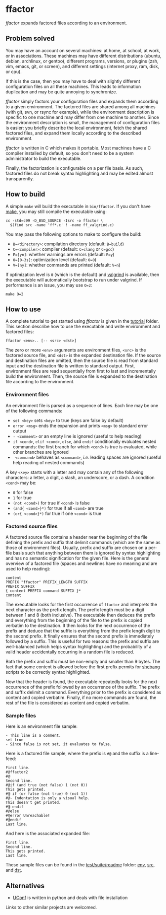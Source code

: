ffactor
=======

*ffactor* expands factored files according to an environment.


Problem solved
--------------

You may have an account on several machines: at home, at school, at
work, or in associations. These machines may have different
distributions (ubuntu, debian, archlinux, or gentoo), different
programs, versions, or plugins (zsh, vim, emacs, git, or screen),
and different settings (internet proxy, ram, disk, or cpu).

If this is the case, then you may have to deal with slightly different
configuration files on all these machines. This leads to information
duplication and may be quite annoying to synchronize.

*ffactor* simply factors your configuration files and expands them
according to a given environment. The factored files are shared among
all machines (with git, svn, or rsync for example), while the
environment description is specific to one machine and may differ from
one machine to another. Since the environment description is small,
the management of configuration files is easier: you briefly describe
the local environment, fetch the shared factored files, and expand
them locally according to the described environment.

*ffactor* is written in C which makes it portable. Most machines have
a C compiler installed by default, so you don't need to be a system
administrator to build the executable.

Finally, the factorization is configurable on a per file basis. As
such, factored files do not break syntax highlighting and may be
edited almost transparently.


How to build
------------

A simple `make` will build the executable in `bin/ffactor`. If you
don't have [make](https://en.wikipedia.org/wiki/Make_%28software%29),
you may still compile the executable using:

    cc -std=c99 -D_BSD_SOURCE -Isrc -o ffactor \
      $(find src -name 'ff*.c' ! -name ff_valgrind.c)

You may pass the following options to make to configure the build:
- `B=<directory>`: compilation directory (default: `B=build`)
- `C=<compiler>`: compiler (default: `C=clang` or `C=gcc`)
- `E=[yn]`: whether warnings are errors (default: `E=y`)
- `O=[0-3s]`: optimization level (default: `O=0`)
- `V=[ny]`: whether commands are printed (default: `V=n`)

If optimization level is `0` (which is the default) and
[valgrind](https://en.wikipedia.org/wiki/Valgrind) is available, then
the executable will automatically bootstrap to run under valgrind. If
performance is an issue, you may use `O=2`:

    make O=2


How to use
----------

A complete tutorial to get started using *ffactor* is given in the
[tutorial](tutorial) folder. This section describe how to use the
executable and write environment and factored files:

    ffactor <env>.. [-- <src> <dst>]

The zero or more `<env>` arguments are environment files, `<src>` is
the factored source file, and `<dst>` is the expanded destination
file. If the source and destination files are omitted, then the source
file is read from standard input and the destination file is written
to standard output. First, environment files are read sequentially
from first to last and incrementally build the environment. Then, the
source file is expanded to the destination file according to the
environment.

### Environment files

An environment file is parsed as a sequence of lines. Each line may be
one of the following commands:
- `set <key>` sets `<key>` to true (keys are false by default)
- `error <msg>` ends the expansion and prints `<msg>` to standard
  error output
- `- <comment>` or an empty line is ignored (useful to help reading)
- `if <cond>`, `elif <cond>`, `else`, and `endif` conditionally
  evaluates nested commands: the first branch for which `<cond>` is
  true is evaluated, while other branches are ignored
- ` <command>` behaves as `<command>`, *i.e.* leading spaces are
  ignored (useful help reading of nested commands)

A key `<key>` starts with a letter and may contain any of the
following characters: a letter, a digit, a slash, an underscore, or a
dash. A condition `<cond>` may be:
- `0` for false
- `1` for true
- `(not <cond>)` for true if `<cond>` is false
- `(and{ <cond>}*)` for true if all `<cond>` are true
- `(or{ <cond>}*)` for true if one `<cond>` is true

### Factored source files

A factored source file contains a header near the beginning of the
file defining the prefix and suffix that delimit commands (which are
the same as those of environment files). Usually, prefix and suffix
are chosen on a per-file basis such that anything between them is
ignored by syntax highlighting and has no semantic signification for
the given file. Here is the general overview of a factored file
(spaces and newlines have no meaning and are used to help reading):

    content
    PREFIX "ffactor" PREFIX_LENGTH SUFFIX
    PREFIX SUFFIX
    { content PREFIX command SUFFIX }*
    content

The executable looks for the first occurrence of `ffactor` and
interprets the next character as the prefix length. The prefix length
must be a digit between 1 and 8 (both inclusive). The executable then
deduces the prefix and everything from the beginning of the file to
the prefix is copied verbatim to the destination. It then looks for
the next occurrence of the prefix and deduce that the suffix is
everything from the prefix length digit to the second prefix. It
finally ensures that the second prefix is immediately followed by a
suffix. This is useful for two reasons: the prefix and suffix are
well-balanced (which helps syntax highlighting) and the probability of
a valid header accidentally occurring in a random file is reduced.

Both the prefix and suffix must be non-empty and smaller than 9 bytes.
The fact that some content is allowed before the first prefix permits
for [shebang](https://en.wikipedia.org/wiki/Shebang_%28Unix%29)
scripts to be correctly syntax highlighted.

Now that the header is found, the executable repeatedly looks for the
next occurrence of the prefix followed by an occurrence of the suffix.
The prefix and suffix delimit a command. Everything prior to the
prefix is considered as content and copied verbatim. Finally, if no
more commands are found, the rest of the file is considered as content
and copied verbatim.

### Sample files

Here is an environment file sample:

    - This line is a comment.
    set true
    - Since false is not set, it evaluates to false.

Here is a factored file sample, where the prefix is `#@` and the
suffix is a line-feed:

    First line.
    #@ffactor2
    #@
    Second line.
    #@if (and true (not false) 1 (not 0))
    This gets printed.
    #@ if (or false (not true) 0 (not 1))
    #@- Indentation is only a visual help.
    This doesn't get printed.
    #@ endif
    #@else
    #@error Unreachable!
    #@endif
    Last line.

And here is the associated expanded file:

    First line.
    Second line.
    This gets printed.
    Last line.

These sample files can be found in the
[test/suite/readme](test/suite/readme) folder:
[env](test/suite/readme/env), [src](test/suite/readme/in), and
[dst](test/suite/readme/out).


Alternatives
------------

- [UConf](https://github.com/rbarrois/uconf) is written in python and
  deals with file installation

Links to other similar projects are welcomed.
